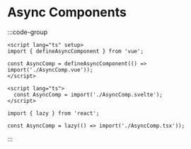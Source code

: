 # Async Components

:::code-group

```vue [Vue]
<script lang="ts" setup>
import { defineAsyncComponent } from 'vue';

const AsyncComp = defineAsyncComponent(() => import('./AsyncComp.vue'));
</script>
```

```svelte [Svelte]
<script lang="ts">
  const AsyncComp = import('./AsyncComp.svelte');
</script>
```

```tsx [React]
import { lazy } from 'react';

const AsyncComp = lazy(() => import('./AsyncComp.tsx'));
```

:::
